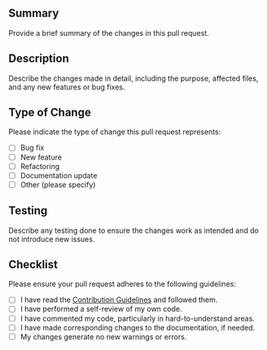 ## Summary

Provide a brief summary of the changes in this pull request.

## Description

Describe the changes made in detail, including the purpose, affected files, and any new features or bug fixes.

## Type of Change

Please indicate the type of change this pull request represents:

- [ ] Bug fix
- [ ] New feature
- [ ] Refactoring
- [ ] Documentation update
- [ ] Other (please specify)

## Testing

Describe any testing done to ensure the changes work as intended and do not introduce new issues.

## Checklist

Please ensure your pull request adheres to the following guidelines:

- [ ] I have read the [Contribution Guidelines](CONTRIBUTING.md) and followed them.
- [ ] I have performed a self-review of my own code.
- [ ] I have commented my code, particularly in hard-to-understand areas.
- [ ] I have made corresponding changes to the documentation, if needed.
- [ ] My changes generate no new warnings or errors.
